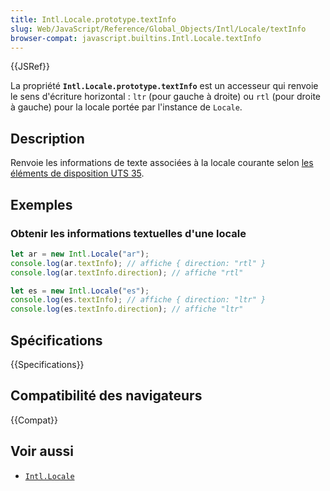 ```yaml
---
title: Intl.Locale.prototype.textInfo
slug: Web/JavaScript/Reference/Global_Objects/Intl/Locale/textInfo
browser-compat: javascript.builtins.Intl.Locale.textInfo
---
```


{{JSRef}}

La propriété **`Intl.Locale.prototype.textInfo`** est un accesseur qui renvoie le sens d'écriture horizontal&nbsp;: `ltr` (pour gauche à droite) ou `rtl` (pour droite à gauche) pour la locale portée par l'instance de `Locale`.

## Description

Renvoie les informations de texte associées à la locale courante selon [les éléments de disposition UTS 35](https://www.unicode.org/reports/tr35/tr35-general.html#Layout_Elements).

## Exemples

### Obtenir les informations textuelles d'une locale

```js
let ar = new Intl.Locale("ar");
console.log(ar.textInfo); // affiche { direction: "rtl" }
console.log(ar.textInfo.direction); // affiche "rtl"
```

```js
let es = new Intl.Locale("es");
console.log(es.textInfo); // affiche { direction: "ltr" }
console.log(es.textInfo.direction); // affiche "ltr"
```

## Spécifications

{{Specifications}}

## Compatibilité des navigateurs

{{Compat}}

## Voir aussi

- [`Intl.Locale`](/fr/docs/Web/JavaScript/Reference/Global_Objects/Intl/Locale)
